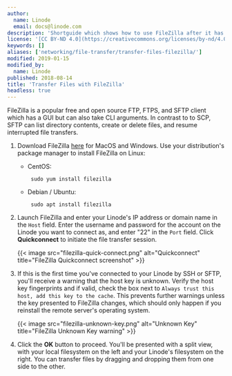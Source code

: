 ```yaml
---
author:
  name: Linode
  email: docs@linode.com
description: 'Shortguide which shows how to use FileZilla after it has been installed.'
license: '[CC BY-ND 4.0](https://creativecommons.org/licenses/by-nd/4.0)'
keywords: []
aliases: ['networking/file-transfer/transfer-files-filezilla/']
modified: 2019-01-15
modified_by:
  name: Linode
published: 2018-08-14
title: 'Transfer Files with FileZilla'
headless: true
---
```


FileZilla is a popular free and open source FTP, FTPS, and SFTP client which has a GUI but can also take CLI arguments. In contrast to to SCP, SFTP can list directory contents, create or delete files, and resume interrupted file transfers.

 1.  Download FileZilla [here](https://filezilla-project.org/download.php) for MacOS and Windows. Use your distribution's package manager to install FileZilla on Linux:

     - CentOS:

            sudo yum install filezilla

     - Debian / Ubuntu:

            sudo apt install filezilla

1.  Launch FileZilla and enter your Linode's IP address or domain name in the `Host` field. Enter the username and password for the account on the Linode you want to connect as, and enter "22" in the `Port` field. Click **Quickconnect** to initiate the file transfer session.

    {{< image src="filezilla-quick-connect.png" alt="Quickconnect" title="FileZilla Quickconnect screenshot" >}}

1.  If this is the first time you've connected to your Linode by SSH or SFTP, you'll receive a warning that the host key is unknown. Verify the host key fingerprints and if valid, check the box next to `Always trust this host, add this key to the cache`. This prevents further warnings unless the key presented to FileZilla changes, which should only happen if you reinstall the remote server's operating system.

    {{< image src="filezilla-unknown-key.png" alt="Unknown Key" title="FileZilla Unknown Key warning" >}}

1.  Click the **OK** button to proceed. You'll be presented with a split view, with your local filesystem on the left and your Linode's filesystem on the right. You can transfer files by dragging and dropping them from one side to the other.
